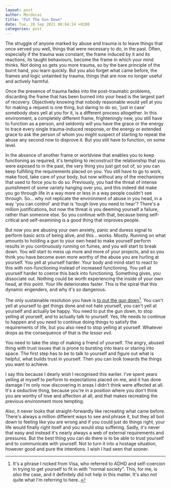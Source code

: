 ```yaml
---
layout: post
author: Mordecai
title: "Put The Gun Down"
date: Tue, 28 Sep 2021 08:04:24 +0200
categories: post
---
```


The struggle of anyone marked by abuse and trauma is to leave things that once
served you well, things that were necessary to do, in the past. Often,
especially if the trauma was constant, the frame induced by it and its
reactions, its taught behaviours, become the frame in which your mind
thinks. Not doing so gets you more trauma, so by the bare principle of the burnt
hand, you learn quickly. But you also forget what came before, the frames and
logic untainted by trauma, things that are now no longer useful and actively
harmful.

Once the presence of trauma fades into the post-traumatic problems, discarding
the frame that has been burned into your head is the largest part of
recovery. Objectively knowing that nobody reasonable would yell at you for
making a request is one thing, but daring to do so, 'just in case' somebody
*does* yell at you for it, is a different process altogether. In this
environment, a completely different frame, frighteningly new, you still have to
function as a person, and seldomly will you have the grace or the energy to
trace every single trauma-induced response, or the energy or extended grace to
ask the person of whom you might suspect of starting to repeat the abuse any
second now to disprove it. But you still have to function, on some level.

In the absence of another frame or worldview that enables you to keep
functioning as required, it's tempting to reconstruct the relationship that you
were exposed to in the past, the very thing you just got out of, so you can keep
fulfilling the requirements placed on you. You still have to go to work, make
food, take care of your body, but now without any of the mechanisms that used to
force you to do so. Previously, you had the threat of intense punishment of some
variety hanging over you, and this indeed did make you go through life in a way
more or less in a way people couldn't see through. So... why not replicate the
environment of abuse in you head, in a way 'you can control' and that is 'tough
love you need to hear'? There's a million justifications, but now the threat is
you deeming yourself a failure, rather than someone else. So you continue with
that, because being self-critical and self-examining is a good thing that
improves people.

But now you are abusing your own anxiety, panic and duress signal to perform
basic acts of being alive, and this... works. Mostly. Running on what amounts to
holding a gun to your own head to make yourself perform results in you
continuously running on fumes, and you will start to break down. You will start
to mess up more and more of your projects, and so you think you have become even
more worthy of the abuse you are hurling at yourself. You yell at yourself
harder. Your body and mind start to react to this with non-functioning instead
of increased functioning. You yell at yourself harder to coerce this back into
functioning. Something gives, you dissociate out. Nothing could be worth
experiencing the inside of your own head, at this point. Your life deteriorates
faster. This is the spiral that this dynamic engenders, and why it's so
dangerous.

The only sustainable resolution you have is [to put the gun
down][visa-thread][^1]. You can't yell at yourself to get things done and not
hate yourself, you can't yell at yourself and actually be happy. You need to put
the gun down, to stop yelling at yourself, and to actually talk to
yourself. Yes, life needs to continue to happen and you need to continue doing
things to satisfy the requirements of life, but you also need to stop yelling at
yourself. Whatever drops as the consequence of that is _the lesser evil_.

You need to take the step of making a friend of yourself. The angry, abused
thing with trust issues that is prone to bursting into tears or staring into
space. The first step has to be to talk to yourself and figure out what is
helpful, what builds trust in yourself. Then you can look towards the things you
want to achieve.

I say this because I dearly wish I recognised this earlier. I've spent years
yelling at myself to perform to expectations placed on me, and it has done
damage I'm only now discovering in areas I didn't think were affected at
all. It's a seductive thing, because you're in a position where you don't think
you are worthy of love and affection at all, and that makes recreating the
previous environment more tempting.

Also, it never looks that straight-forwardly like recreating what came
before. There's always a million different ways to see and phrase it, but they
all boil down to feeling like you are wrong and if you could just do things
right, your life would finally right itself and you would stop suffering. Sadly,
it's never that easy and instead it's nearly always a web of external
requirements and pressures. But the best thing you can do there is to be able to
trust yourself and to communicate with yourself. Not to turn it into a hostage
situation, however good and pure the intentions. I wish I had seen that sooner.


[visa-thread]: https://mobile.twitter.com/visakanv/status/1405255760922038273
[^1]: It's a phrase I nicked from Visa, who referred to ADHD and self-coercion
    in trying to get yourself to fit in with "normal society". This, for me, is
    *also* the case, and it definitely did not help in this matter. It's also
    not quite what I'm referring to here..
